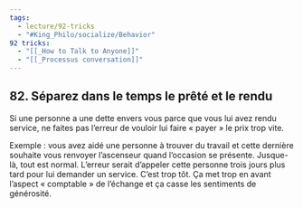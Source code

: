 ```yaml
---
tags:
  - lecture/92-tricks
  - "#King_Philo/socialize/Behavior"
92 tricks:
  - "[[_How to Talk to Anyone]]"
  - "[[_Processus conversation]]"
---
```





## 82. Séparez dans le temps le prêté et le rendu

Si une personne a une dette envers vous parce que vous lui avez rendu service, ne faites pas l’erreur de vouloir lui faire « payer » le prix trop vite. 

Exemple : vous avez aidé une personne à trouver du travail et cette dernière souhaite vous renvoyer l’ascenseur quand l’occasion se présente. Jusque-là, tout est normal. L’erreur serait d’appeler cette personne trois jours plus tard pour lui demander un service. C’est trop tôt. Ça met trop en avant l’aspect « comptable » de l’échange et ça casse les sentiments de générosité.